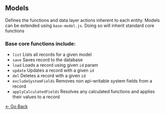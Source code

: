 ## Models
Defines the functions and data layer actions inherent to each entity. Models can be extended using `base-model.js`. Doing so will inherit standard core functions

### Base core functions include:
* `list` Lists all records for a given model
* `save` Saves record to the database
* `load` Loads a record using given `id` param
* `update` Updates a record with a given `id`
* `del` Deletes a record with a given `id`
* `excludeSystemFields` Removes non api-writable system fields from a record
* `applyCalculatedFields` Resolves any calculated functions and applies their values to a record

[&larr; Go Back](../README.md#models)